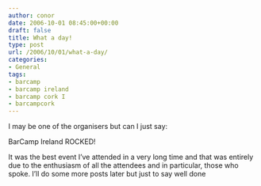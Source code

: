 ```yaml
---
author: conor
date: 2006-10-01 08:45:00+00:00
draft: false
title: What a day!
type: post
url: /2006/10/01/what-a-day/
categories:
- General
tags:
- barcamp
- barcamp ireland
- barcamp cork I
- barcampcork
---
```


I may be one of the organisers but can I just say:

BarCamp Ireland ROCKED!

It was the best event I’ve attended in a very long time and that was entirely due to the enthusiasm of all the attendees and in particular, those who spoke. I’ll do some more posts later but just to say well done

